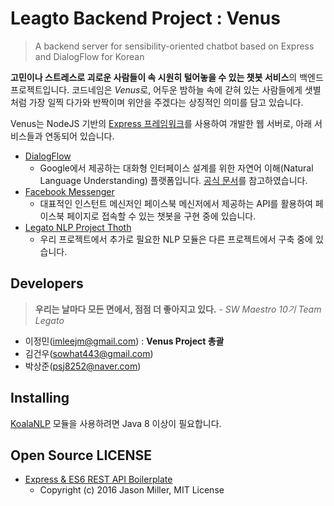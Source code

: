 # Leagto Backend Project : Venus

> A backend server for sensibility-oriented chatbot based on Express and DialogFlow for Korean

**고민이나 스트레스로 괴로운 사람들이 속 시원히 털어놓을 수 있는 챗봇 서비스**의
백엔드 프로젝트입니다. 코드네임은 *Venus*로, 어두운 밤하늘 속에 갇혀 있는
사람들에게 샛별처럼 가장 일찍 다가와 반짝이며 위안을 주겠다는 상징적인 의미를
담고 있습니다.

Venus는 NodeJS 기반의 [Express 프레임워크](https://expressjs.com/ko/)를
사용하여 개발한 웹 서버로, 아래 서비스들과 연동되어 있습니다.

* [DialogFlow](https://dialogflow.com)
  - Google에서 제공하는 대화형 인터페이스 설계를 위한
  자연어 이해(Natural Language Understanding) 플랫폼입니다.
  [공식 문서](https://cloud.google.com/dialogflow/docs/)를 참고하였습니다.
* [Facebook Messenger](https://developers.facebook.com/docs/messenger-platform/)
  - 대표적인 인스턴트 메신저인 페이스북 메신저에서 제공하는 API를 활용하여
  페이스북 페이지로 접속할 수 있는 챗봇을 구현 중에 있습니다.
* [Legato NLP Project Thoth](https://git.swmgit.org/root/p1048_legato)
  - 우리 프로젝트에서 추가로 필요한 NLP 모듈은 다른 프로젝트에서 구축 중에 있습니다.

## Developers

> **우리는 날마다 모든 면에서, 점점 더 좋아지고 있다.**
> *- SW Maestro 10기 Team Legato*

* 이정민(imleejm@gmail.com) : **Venus Project 총괄**
* 김건우(sowhat443@gmail.com)
* 박상준(psj8252@naver.com)

## Installing

[KoalaNLP](https://github.com/koalanlp/koalanlp) 모듈을 사용하려면 Java 8 이상이 필요합니다.

## Open Source LICENSE

* [Express & ES6 REST API Boilerplate](https://github.com/developit/express-es6-rest-api)
  - Copyright (c) 2016 Jason Miller, MIT License
